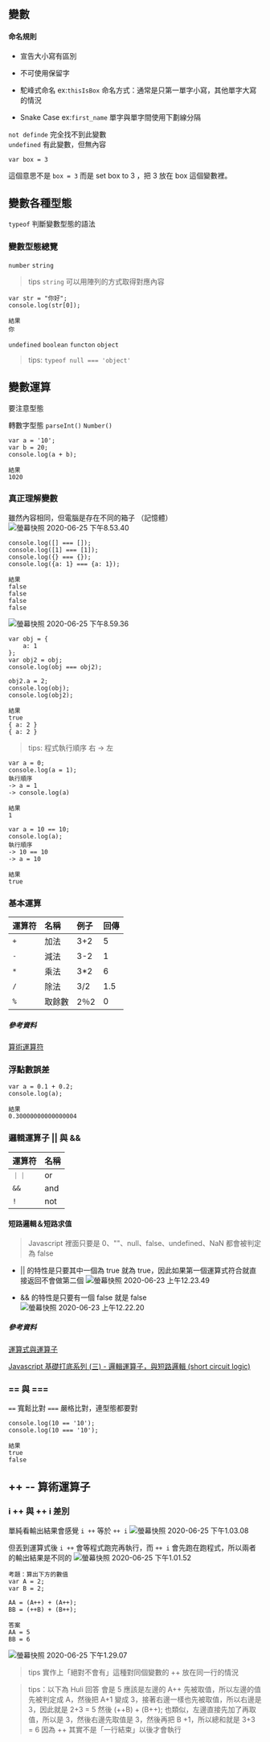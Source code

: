 ## 變數
#### 命名規則
- 宣告大小寫有區別
- 不可使用保留字
- 駝峰式命名  ex:`thisIsBox` 
命名方式：通常是只第一單字小寫，其他單字大寫的情況

- Snake Case  ex:`first_name` 
單字與單字間使用下劃線分隔


`not definde` 完全找不到此變數  
`undefined` 有此變數，但無內容

```
var box = 3
```
這個意思不是 `box = 3` 而是 set box to 3 ，把 3 放在 box 這個變數裡。

## 變數各種型態
`typeof` 判斷變數型態的語法


### 變數型態總覽

`number`
`string`
>tips `string` 可以用陣列的方式取得對應內容
```
var str = "你好";
console.log(str[0]);

結果
你
```
`undefined`
`boolean`
`functon`
`object`
> tips: `typeof null === 'object'`

## 變數運算
要注意型態

轉數字型態
`parseInt()`
`Number()`

```
var a = '10';
var b = 20;
console.log(a + b);

結果
1020
```

### 真正理解變數
雖然內容相同，但電腦是存在不同的箱子 （記憶體）
![螢幕快照 2020-06-25 下午8.53.40](https://i.imgur.com/pCvvmte.png)

```
console.log([] === []);
console.log([1] === [1]);
console.log({} === {});
console.log({a: 1} === {a: 1});

結果
false
false
false
false
```
![螢幕快照 2020-06-25 下午8.59.36](https://i.imgur.com/gr4C3Hh.png)
```
var obj = {
    a: 1
};
var obj2 = obj;
console.log(obj === obj2);

obj2.a = 2;
console.log(obj);
console.log(obj2);

結果
true
{ a: 2 }
{ a: 2 }
```


>tips: 程式執行順序 右 -> 左

```
var a = 0;
console.log(a = 1);
執行順序
-> a = 1
-> console.log(a)

結果
1
```

```
var a = 10 == 10;
console.log(a);
執行順序
-> 10 == 10
-> a = 10

結果
true
```


### 基本運算
| 運算符 | 名稱 | 例子 | 回傳|
|  :----  | :----  | :----  | :----  |
| `+` | 加法 | 3+2 |5|
|`-`| 減法 | 3-2 |1|
|`*`| 乘法 | 3*2 |6|
|`/`| 除法 | 3/2 |1.5|
|`%`| 取餘數 | 2％2 |0|

##### 參考資料
[算術運算符](https://developer.mozilla.org/zh-TW/docs/Learn/JavaScript/First_steps/Math)   

### 浮點數誤差
```
var a = 0.1 + 0.2;
console.log(a);

結果
0.30000000000000004
```

### 邏輯運算子 || 與 &&

| 運算符 | 名稱 |   
|  :----  | :----  |   
| `｜｜` | or |   
|`&&`| and |   
|`!`| not |   

#### 短路邏輯＆短路求值
 >Javascript 裡面只要是 0、""、null、false、undefined、NaN 都會被判定為 false

 - ||  的特性是只要其中一個為 true 就為 true，因此如果第一個運算式符合就直接返回不會做第二個
![螢幕快照 2020-06-23 上午12.23.49](https://i.imgur.com/Wu3bymg.png)

- && 的特性是只要有一個 false 就是 false
![螢幕快照 2020-06-23 上午12.22.20](https://i.imgur.com/bAXFx3P.png)


##### 參考資料
[運算式與運算子](https://developer.mozilla.org/zh-TW/docs/Web/JavaScript/Guide/Expressions_and_Operators)  

[Javascript 基礎打底系列 (三) - 邏輯運算子，與短路邏輯 (short circuit logic) ](https://sweeteason.pixnet.net/blog/post/43022921-javascript-%E5%9F%BA%E7%A4%8E%E6%89%93%E5%BA%95%E7%B3%BB%E5%88%97-%28%E4%B8%89%29---%E9%82%8F%E8%BC%AF%E9%81%8B%E7%AE%97%E5%AD%90%EF%BC%8C%E8%88%87)

### == 與 ===
`==` 寬鬆比對 
`===` 嚴格比對，連型態都要對

```
console.log(10 == '10');
console.log(10 === '10');

結果
true
false
```

## ++ -- 算術運算子
### i ++ 與 ++ i 差別
單純看輸出結果會感覺 `i ++` 等於 `++ i` 
![螢幕快照 2020-06-25 下午1.03.08](https://i.imgur.com/YxsgwiE.png)

但丟到運算式後
`i ++` 會等程式跑完再執行，而 `++ i` 會先跑在跑程式，所以兩者的輸出結果是不同的
![螢幕快照 2020-06-25 下午1.01.52](https://i.imgur.com/NlSIeTZ.png)

```
考題：算出下方的數值
var A = 2;
var B = 2;

AA = (A++) + (A++);
BB = (++B) + (B++);
```

```
答案
AA = 5
BB = 6 
```

![螢幕快照 2020-06-25 下午1.29.07](https://i.imgur.com/roEGqVo.png)
> tips
>實作上「絕對不會有」這種對同個變數的 ++ 放在同一行的情況

> tips：以下為 Huli 回答
>會是 5 應該是左邊的 A++ 先被取值，所以左邊的值先被判定成 A，然後把 A+1 變成 3，接著右邊一樣也先被取值，所以右邊是 3，因此就是 2+3 = 5
然後 (++B) + (B++); 也類似，左邊直接先加了再取值，所以是 3，然後右邊先取值是 3，然後再把 B +1，所以總和就是 3+3 = 6
因為 ++ 其實不是「一行結束」以後才會執行